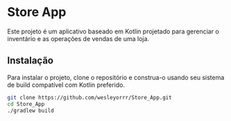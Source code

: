 # Store App

Este projeto é um aplicativo baseado em Kotlin projetado para gerenciar o inventário e as operações de vendas de uma loja.

## Instalação
Para instalar o projeto, clone o repositório e construa-o usando seu sistema de build compatível com Kotlin preferido.

```sh
git clone https://github.com/wesleyorrr/Store_App.git
cd Store_App
./gradlew build
